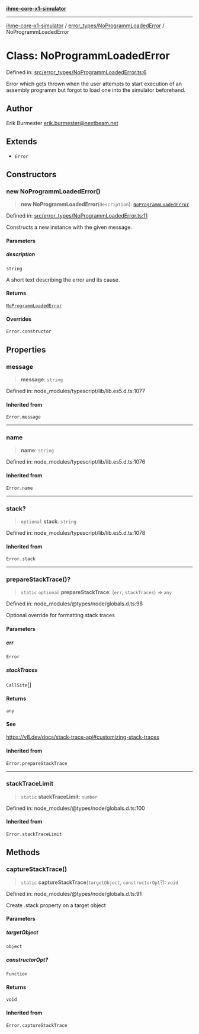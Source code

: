 [**ihme-core-x1-simulator**](../../../README.md)

***

[ihme-core-x1-simulator](../../../modules.md) / [error\_types/NoProgrammLoadedError](../README.md) / NoProgrammLoadedError

# Class: NoProgrammLoadedError

Defined in: [src/error\_types/NoProgrammLoadedError.ts:6](https://github.com/ProgrammIt/CPU-Simulator/blob/96764be0553f95d688bfe5600c9ae9aea8701845/src/error_types/NoProgrammLoadedError.ts#L6)

Error which gets thrown when the user attempts to start execution of an
assembly programm but forgot to load one into the simulator beforehand.

## Author

Erik Burmester <erik.burmester@nextbeam.net>

## Extends

- `Error`

## Constructors

### new NoProgrammLoadedError()

> **new NoProgrammLoadedError**(`description`): [`NoProgrammLoadedError`](NoProgrammLoadedError.md)

Defined in: [src/error\_types/NoProgrammLoadedError.ts:11](https://github.com/ProgrammIt/CPU-Simulator/blob/96764be0553f95d688bfe5600c9ae9aea8701845/src/error_types/NoProgrammLoadedError.ts#L11)

Constructs a new instance with the given message.

#### Parameters

##### description

`string`

A short text describing the error and its cause.

#### Returns

[`NoProgrammLoadedError`](NoProgrammLoadedError.md)

#### Overrides

`Error.constructor`

## Properties

### message

> **message**: `string`

Defined in: node\_modules/typescript/lib/lib.es5.d.ts:1077

#### Inherited from

`Error.message`

***

### name

> **name**: `string`

Defined in: node\_modules/typescript/lib/lib.es5.d.ts:1076

#### Inherited from

`Error.name`

***

### stack?

> `optional` **stack**: `string`

Defined in: node\_modules/typescript/lib/lib.es5.d.ts:1078

#### Inherited from

`Error.stack`

***

### prepareStackTrace()?

> `static` `optional` **prepareStackTrace**: (`err`, `stackTraces`) => `any`

Defined in: node\_modules/@types/node/globals.d.ts:98

Optional override for formatting stack traces

#### Parameters

##### err

`Error`

##### stackTraces

`CallSite`[]

#### Returns

`any`

#### See

https://v8.dev/docs/stack-trace-api#customizing-stack-traces

#### Inherited from

`Error.prepareStackTrace`

***

### stackTraceLimit

> `static` **stackTraceLimit**: `number`

Defined in: node\_modules/@types/node/globals.d.ts:100

#### Inherited from

`Error.stackTraceLimit`

## Methods

### captureStackTrace()

> `static` **captureStackTrace**(`targetObject`, `constructorOpt`?): `void`

Defined in: node\_modules/@types/node/globals.d.ts:91

Create .stack property on a target object

#### Parameters

##### targetObject

`object`

##### constructorOpt?

`Function`

#### Returns

`void`

#### Inherited from

`Error.captureStackTrace`
